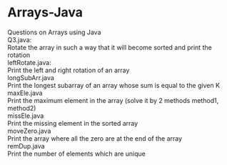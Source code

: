 # Arrays-Java
Questions on Arrays using Java<br>
Q3.java:<br>
Rotate the array in such a way that it will become sorted and print the rotation<br>
leftRotate.java: <br>
Print the left and right rotation of an array <br>
longSubArr.java<br>
Print the longest subarray of an array whose sum is equal to the given K<br>
maxEle.java<br>
Print the maximum element in the array (solve it by 2 methods method1, method2)<br>
missEle.java<br>
Print the missing element in the sorted array<br>
moveZero.java<br>
Print the array where all the zero are at the end of the array<br>
remDup.java<br>
Print the number of elements which are unique<br>
